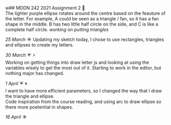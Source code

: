 w## MDDN 242 2021 Assignment 2
:memo:  
The lighter purple ellipse rotates around the centre based on the feauture of the letter. For example, A could be seen as a triangle / fan, so it has a fan shape in the middle. B has two little half circle on the side, and C is like a complete half circle.  *working on putting triangles* 

*25 March*  :sunny: 
Updating my sketch today, I chose to use rectangles, triangles and ellipses to create my letters.  

*30 March*  :umbrella: :zap:  
Working on getting things into draw letter js and looking at using the variables wisely to get the most out of it.  Starting to work in the editor, but nothing major has changed.  

*1 April* :umbrella: :cyclone:  
I want to have more efficient parameters, so I changed the way that I draw the triangle and ellipse.  
Code inspiration from the course reading, and using arc to draw ellipse so there more poetential in shapes. 

*16 April* :sunny: 